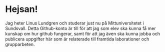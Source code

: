 # Hejsan! 
Jag heter Linus Lundgren och studerar just nu på Mittuniversitetet i Sundsvall. Detta Github-konto är till för att jag som elev ska kunna få mer kunskap om hur github fungerar, samt för att jag även ska kunna jobba och publicera uppgifter här som är relaterade till framtida laborationer och grupparbeten.

